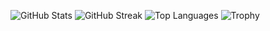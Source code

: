 ![GitHub Stats](https://github-readme-stats.vercel.app/api?username=WangErXiao&show_icons=true&theme=radical) ![GitHub Streak](https://github-readme-streak-stats.herokuapp.com/?user=WangErXiao&theme=dark) 
![Top Languages](https://github-profile-summary-cards.vercel.app/api/cards/repos-per-language?username=WangErXiao&theme=merko)
![Trophy](https://github-profile-trophy.vercel.app/?username=WangErXiao&theme=dark)
<!---
WangErXiao/WangErXiao is a ✨ special ✨ repository because its `README.md` (this file) appears on your GitHub profile.
You can click the Preview link to take a look at your changes.
--->

